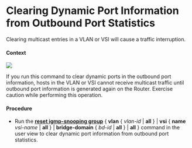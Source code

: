 Clearing Dynamic Port Information from Outbound Port Statistics
===============================================================

Clearing multicast entries in a VLAN or VSI will cause a traffic interruption.

#### Context

![](../../../../public_sys-resources/notice_3.0-en-us.png) 

If you run this command to clear dynamic ports in the outbound port information, hosts in the VLAN or VSI cannot receive multicast traffic until outbound port information is generated again on the Router. Exercise caution while performing this operation.



#### Procedure

* Run the [**reset igmp-snooping group**](cmdqueryname=reset+igmp-snooping+group) { **vlan** { *vlan-id* | **all** } | **vsi** { **name** *vsi-name* | **all** } | **bridge-domain** { *bd-id* | **all** } | **all** } command in the user view to clear dynamic port information from outbound port statistics.